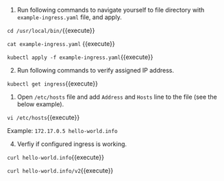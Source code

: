 1. Run following commands to navigate yourself to file directory with `example-ingress.yaml` file, and apply.

`cd /usr/local/bin/`{{execute}}

`cat example-ingress.yaml` {{execute}}

`kubectl apply -f example-ingress.yaml`{{execute}}

2. Run following commands to verify assigned IP address.

`kubectl get ingress`{{execute}}

1. Open `/etc/hosts` file and add `Address` and `Hosts` line to the file (see the below example).

`vi /etc/hosts`{{execute}}

Example: `172.17.0.5 hello-world.info`

4. Verfiy if configured ingress is working.

`curl hello-world.info`{{execute}}

`curl hello-world.info/v2`{{execute}}